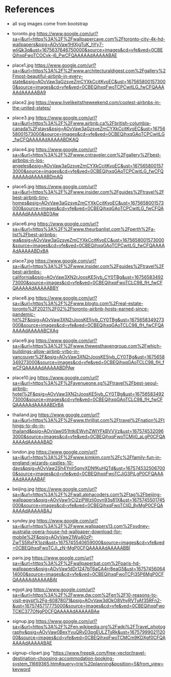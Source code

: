 # References
* all svg images come from bootstrap
* toronto.jpg https://www.google.com/url?sa=i&url=https%3A%2F%2Fwallpapercave.com%2Ftoronto-city-4k-hd-wallpapers&psig=AOvVaw1HIXjgTuK_hYy7-wIiQk3q&ust=1675637646750000&source=images&cd=vfe&ved=0CBEQjhxqFwoTCOCvk-j6_PwCFQAAAAAdAAAAABAE
* place1.jpg https://www.google.com/url?sa=i&url=https%3A%2F%2Fwww.architecturaldigest.com%2Fgallery%2Fmost-beautiful-airbnb-in-every-state&psig=AOvVaw3aGzsveZmCYXkCcitKvoEC&ust=1675658001573000&source=images&cd=vfe&ved=0CBEQjhxqFwoTCPCwitLG_fwCFQAAAAAdAAAAABA9
* place2.jpg https://www.livelikeitstheweekend.com/coolest-airbnbs-in-the-united-states/
* place3.jpg https://www.google.com/url?sa=i&url=https%3A%2F%2Fwww.airbnb.ca%2Fbritish-columbia-canada%2Fstays&psig=AOvVaw3aGzsveZmCYXkCcitKvoEC&ust=1675658001573000&source=images&cd=vfe&ved=0CBEQjhxqGAoTCPCwitLG_fwCFQAAAAAdAAAAABDKAQ
* place4.jpg https://www.google.com/url?sa=i&url=https%3A%2F%2Fwww.cntraveler.com%2Fgallery%2Fbest-airbnbs-in-los-angeles&psig=AOvVaw3aGzsveZmCYXkCcitKvoEC&ust=1675658001573000&source=images&cd=vfe&ved=0CBEQjhxqGAoTCPCwitLG_fwCFQAAAAAdAAAAABDmAQ
* place5.jpg https://www.google.com/url?sa=i&url=https%3A%2F%2Fwww.insider.com%2Fguides%2Ftravel%2Fbest-airbnb-tiny-homes&psig=AOvVaw3aGzsveZmCYXkCcitKvoEC&ust=1675658001573000&source=images&cd=vfe&ved=0CBEQjhxqGAoTCPCwitLG_fwCFQAAAAAdAAAAABD3Aw
* place6.png https://www.google.com/url?sa=i&url=https%3A%2F%2Fwww.theurbanlist.com%2Fperth%2Fa-list%2Fbest-airbnbs-wa&psig=AOvVaw3aGzsveZmCYXkCcitKvoEC&ust=1675658001573000&source=images&cd=vfe&ved=0CBEQjhxqGAoTCPCwitLG_fwCFQAAAAAdAAAAABDxBA
* place7.jpg https://www.google.com/url?sa=i&url=https%3A%2F%2Fwww.insider.com%2Fguides%2Ftravel%2Fbest-airbnbs-california&psig=AOvVaw3XN2rJoosKE5jyb_CY0TBg&ust=1675658349273000&source=images&cd=vfe&ved=0CBEQjhxqFwoTCLC98_fH_fwCFQAAAAAdAAAAABBY
* place8.jpg https://www.google.com/url?sa=i&url=https%3A%2F%2Fwww.blogto.com%2Freal-estate-toronto%2F2021%2F02%2Ftoronto-airbnb-hosts-earned-since-pandemic-hit%2F&psig=AOvVaw3XN2rJoosKE5jyb_CY0TBg&ust=1675658349273000&source=images&cd=vfe&ved=0CBEQjhxqGAoTCLC98_fH_fwCFQAAAAAdAAAAABCXAg
* place9.jpg https://www.google.com/url?sa=i&url=https%3A%2F%2Fwww.thewesthavengroup.com%2Fwhich-buildings-allow-airbnb-vrbo-in-vancouver%2F&psig=AOvVaw3XN2rJoosKE5jyb_CY0TBg&ust=1675658349273000&source=images&cd=vfe&ved=0CBEQjhxqGAoTCLC98_fH_fwCFQAAAAAdAAAAABDPAw
* place10.jpg https://www.google.com/url?sa=i&url=https%3A%2F%2Favenueone.sg%2Ftravel%2Fbest-seoul-airbnb-hotel%2F&psig=AOvVaw3XN2rJoosKE5jyb_CY0TBg&ust=1675658349273000&source=images&cd=vfe&ved=0CBEQjhxqGAoTCLC98_fH_fwCFQAAAAAdAAAAABDrBA
* thailand.jpg https://www.google.com/url?sa=i&url=https%3A%2F%2Fwww.thrillist.com%2Ftravel%2Fnation%2Fthings-to-do-in-thailand&psig=AOvVaw051htkiEWvhZWIYFkBVVVz&ust=1675745320963000&source=images&cd=vfe&ved=0CBEQjhxqFwoTCMij0_aLgP0CFQAAAAAdAAAAABAD
* london.jpg https://www.google.com/url?sa=i&url=https%3A%2F%2Fwww.kimkim.com%2Fc%2Ffamily-fun-in-england-wizards-castles-10-days&psig=AOvVaw2Sh4Ynlr5qnyXDNfKuHQTd&ust=1675745325067000&source=images&cd=vfe&ved=0CBEQjhxqFwoTCJiG3PiLgP0CFQAAAAAdAAAAABAF
* beijing.jpg https://www.google.com/url?sa=i&url=https%3A%2F%2Fwall.alphacoders.com%2Ftag%2Fbeijing-wallpapers&psig=AOvVaw1rCi2ziPWzli0ovn93s81X&ust=1675745501745000&source=images&cd=vfe&ved=0CBEQjhxqFwoTCIjD_8yMgP0CFQAAAAAdAAAAABAJ
* syndey.jpg https://www.google.com/url?sa=i&url=https%3A%2F%2Fwww.wallpapers13.com%2Fsydney-australia-opera-house-hd-wallpaper-download-for-mobile%2F&psig=AOvVaw21Wu40zP-ZwTS5RxFK1ozj&ust=1675745540659000&source=images&cd=vfe&ved=0CBEQjhxqFwoTCJj_zN-MgP0CFQAAAAAdAAAAABBI
* paris.jpg https://www.google.com/url?sa=i&url=https%3A%2F%2Fwallpaperbat.com%2Fparis-hd-wallpapers&psig=AOvVaw1dDr1247bT6aCA4rr8eaG5&ust=1675745606414000&source=images&cd=vfe&ved=0CBEQjhxqFwoTCPj35P6MgP0CFQAAAAAdAAAAABAt
* egypt.jpg https://www.google.com/url?sa=i&url=https%3A%2F%2Fwww.dw.com%2Fen%2F10-reasons-to-visit-egypt%2Fg-60878071&psig=AOvVaw3dOkO8VhyRVTyAf35RFn2-&ust=1675745717775000&source=images&cd=vfe&ved=0CBEQjhxqFwoTCKC377ONgP0CFQAAAAAdAAAAABAe
* signup.jpg https://www.google.com/url?sa=i&url=https%3A%2F%2Fen.wikipedia.org%2Fwiki%2FTravel_photography&psig=AOvVaw0BexYvuQRyD3pgEULZTsRk&ust=1675799902112000&source=images&cd=vfe&ved=0CBEQjhxqFwoTCMCm9KDXgf0CFQAAAAAdAAAAABAE

* signup-clipart.jpg "https://www.freepik.com/free-vector/travel-destination-choosing-accommodation-booking-system_11669365.htm#query=trip%20planning&position=5&from_view=keyword